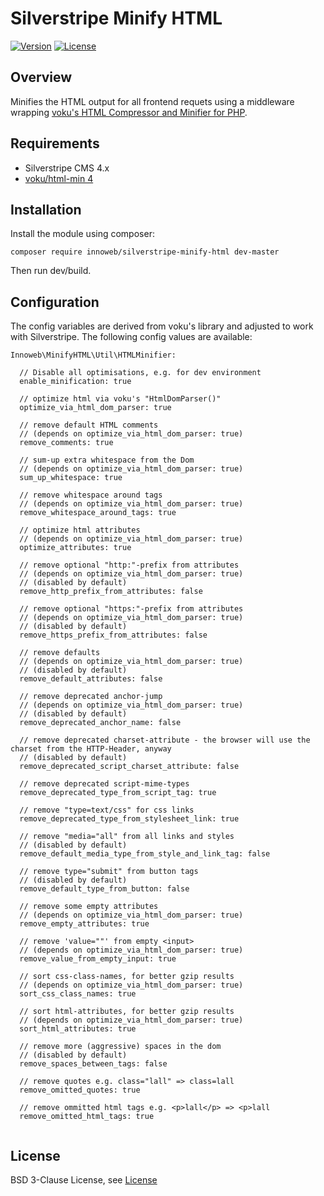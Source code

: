 # Silverstripe Minify HTML

[![Version](http://img.shields.io/packagist/v/innoweb/silverstripe-minify-html.svg?style=flat-square)](https://packagist.org/packages/innoweb/silverstripe-minify-html)
[![License](http://img.shields.io/packagist/l/innoweb/silverstripe-minify-html.svg?style=flat-square)](license.md)

## Overview

Minifies the HTML output for all frontend requets using a middleware wrapping [voku's HTML Compressor and Minifier for PHP](https://packagist.org/packages/voku/html-min).

## Requirements

* Silverstripe CMS 4.x
* [voku/html-min 4](https://packagist.org/packages/voku/html-min)

## Installation

Install the module using composer:
```
composer require innoweb/silverstripe-minify-html dev-master
```
Then run dev/build.

## Configuration

The config variables are derived from voku's library and adjusted to work with Silverstripe. The following config values are available:

```
Innoweb\MinifyHTML\Util\HTMLMinifier:

  // Disable all optimisations, e.g. for dev environment
  enable_minification: true
  
  // optimize html via voku's "HtmlDomParser()"
  optimize_via_html_dom_parser: true 
  
  // remove default HTML comments 
  // (depends on optimize_via_html_dom_parser: true)
  remove_comments: true 
  
  // sum-up extra whitespace from the Dom
  // (depends on optimize_via_html_dom_parser: true)
  sum_up_whitespace: true 
  
  // remove whitespace around tags
  // (depends on optimize_via_html_dom_parser: true)
  remove_whitespace_around_tags: true 
  
  // optimize html attributes
  // (depends on optimize_via_html_dom_parser: true)
  optimize_attributes: true 
  
  // remove optional "http:"-prefix from attributes
  // (depends on optimize_via_html_dom_parser: true)
  // (disabled by default)
  remove_http_prefix_from_attributes: false 
  
  // remove optional "https:"-prefix from attributes
  // (depends on optimize_via_html_dom_parser: true)
  // (disabled by default)
  remove_https_prefix_from_attributes: false 
  
  // remove defaults
  // (depends on optimize_via_html_dom_parser: true)
  // (disabled by default)
  remove_default_attributes: false 
  
  // remove deprecated anchor-jump
  // (depends on optimize_via_html_dom_parser: true)
  // (disabled by default)
  remove_deprecated_anchor_name: false 
  
  // remove deprecated charset-attribute - the browser will use the charset from the HTTP-Header, anyway
  // (disabled by default)
  remove_deprecated_script_charset_attribute: false 
  
  // remove deprecated script-mime-types
  remove_deprecated_type_from_script_tag: true 
  
  // remove "type=text/css" for css links
  remove_deprecated_type_from_stylesheet_link: true 
  
  // remove "media="all" from all links and styles
  // (disabled by default)
  remove_default_media_type_from_style_and_link_tag: false 
  
  // remove type="submit" from button tags
  // (disabled by default)
  remove_default_type_from_button: false 
  
  // remove some empty attributes
  // (depends on optimize_via_html_dom_parser: true)
  remove_empty_attributes: true 
  
  // remove 'value=""' from empty <input>
  // (depends on optimize_via_html_dom_parser: true)
  remove_value_from_empty_input: true 
  
  // sort css-class-names, for better gzip results
  // (depends on optimize_via_html_dom_parser: true)
  sort_css_class_names: true 
  
  // sort html-attributes, for better gzip results
  // (depends on optimize_via_html_dom_parser: true)
  sort_html_attributes: true 
  
  // remove more (aggressive) spaces in the dom
  // (disabled by default)
  remove_spaces_between_tags: false 
  
  // remove quotes e.g. class="lall" => class=lall
  remove_omitted_quotes: true 
  
  // remove ommitted html tags e.g. <p>lall</p> => <p>lall 
  remove_omitted_html_tags: true 
  
```

## License

BSD 3-Clause License, see [License](license.md)
